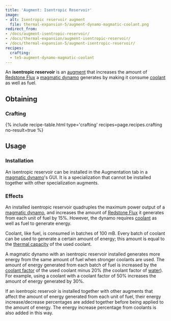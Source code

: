 ```yaml
---
title: 'Augment: Isentropic Reservoir'
image:
- alt: Isentropic reservoir augment
  file: thermal-expansion-5/augment-dynamo-magmatic-coolant.png
redirect_from:
- /docs/augment-isentropic-reservoir/
- /docs/thermal-expansion/augment-isentropic-reservoir/
- /docs/thermal-expansion-5/augment-isentropic-reservoir/
recipes:
  crafting:
  - te5-augment-dynamo-magmatic-coolant
---
```


An **isentropic reservoir** is an [augment](/docs/1.12/thermal-expansion-5/augments/) that increases the
amount of [Redstone Flux](/docs/redstone-flux/) a [magmatic
dynamo](/docs/1.12/thermal-expansion-5/magmatic-dynamo/) generates by making it consume
[coolant](/docs/1.12/thermal-expansion-5/coolants/) as well as fuel.


Obtaining
---------

### Crafting
{% include recipe-table.html type='crafting' recipes=page.recipes.crafting no-result=true %}


Usage
-----

### Installation
An isentropic reservoir can be installed in the Augmentation tab in a [magmatic
dynamo](/docs/1.12/thermal-expansion-5/magmatic-dynamo/)'s GUI. It is a specialization that cannot be
installed together with other specialization augments.

### Effects
An installed isentropic reservoir quadruples the maximum power output of a
[magmatic dynamo](/docs/1.12/thermal-expansion-5/magmatic-dynamo/), and increases the amount of [Redstone
Flux](/docs/redstone-flux/) it generates from each unit of fuel by 15%. However,
the dynamo requires [coolant](/docs/1.12/thermal-expansion-5/coolants/) as well as fuel to generate
energy.

Coolant, like fuel, is consumed in batches of 100 mB. Every batch of coolant can
be used to generate a certain amount of energy; this amount is equal to the
[thermal capacity](/docs/1.12/thermal-expansion-5/coolants/#usage) of the used coolant.

A magmatic dynamo with an isentropic reservoir installed generates more energy
from the same amount of fuel when stronger coolants are used. The amount of
energy generated from each batch of fuel is increased by the [coolant
factor](/docs/1.12/thermal-expansion-5/coolants/#usage) of the used coolant minus 20%
(the coolant factor of [water](https://minecraft.gamepedia.com/Water)). For
example, using a coolant with a coolant factor of 50% increases the amount of
energy generated by 30%.

If an isentropic reservoir is installed together with other augments that affect
the amount of energy generated from each unit of fuel, their energy
increase/decrease percentages are added together before being applied to the
amount of energy. The energy increase percentage from coolants is also added in
this way.
